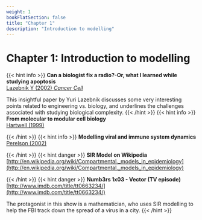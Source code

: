 ```yaml
---
weight: 1
bookFlatSection: false
title: "Chapter 1"
description: "Introduction to modelling"
---
```


# Chapter 1: Introduction to modelling

{{< hint info >}}
**Can a biologist fix a radio?-Or, what I learned while studying apoptosis**   
[Lazebnik Y (2002) _Cancer Cell_](http://doi.org/10.1016/s1535-6108(02)00133-2)

This insightful paper by Yuri Lazebnik discusses some very interesting points related to engineering vs. biology, and underlines the challenges associated with studying biological complexity.
{{< /hint >}}
{{< hint info >}}
**From molecular to modular cell biology**   
[Hartwell (1999)](http://doi.org/)


{{< /hint >}}
{{< hint info >}}
**Modelling viral and immune system dynamics**   
[Perelson (2002)](http://doi.org/)


{{< /hint >}}
{{< hint danger >}}
**SIR Model on Wikipedia**   
[http://en.wikipedia.org/wiki/Compartmental._models_in_epidemiology](http://en.wikipedia.org/wiki/Compartmental._models_in_epidemiology)


{{< /hint >}}
{{< hint danger >}}
**Numb3rs 1x03 - Vector (TV episode)**   
[http://www.imdb.com/title/tt0663234/](http://www.imdb.com/title/tt0663234/)

The protagonist in this show is a mathematician, who uses SIR modelling to help the FBI track down the spread of a virus in a city.
{{< /hint >}}
